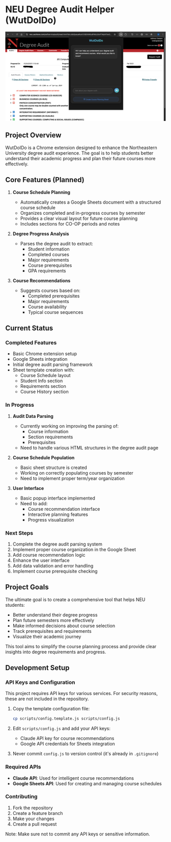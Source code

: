 # NEU Degree Audit Helper (WutDoIDo)

<p align="center">
  <img src="pic/wutdoido.png" alt="WutDoIDo" width="1000"/>
</p>

## Project Overview
WutDoIDo is a Chrome extension designed to enhance the Northeastern University degree audit experience. The goal is to help students better understand their academic progress and plan their future courses more effectively.

## Core Features (Planned)
1. **Course Schedule Planning**
   - Automatically creates a Google Sheets document with a structured course schedule
   - Organizes completed and in-progress courses by semester
   - Provides a clear visual layout for future course planning
   - Includes sections for CO-OP periods and notes

2. **Degree Progress Analysis**
   - Parses the degree audit to extract:
     - Student information
     - Completed courses
     - Major requirements
     - Course prerequisites
     - GPA requirements

3. **Course Recommendations**
   - Suggests courses based on:
     - Completed prerequisites
     - Major requirements
     - Course availability
     - Typical course sequences

## Current Status

### Completed Features
- Basic Chrome extension setup
- Google Sheets integration
- Initial degree audit parsing framework
- Sheet template creation with:
  - Course Schedule layout
  - Student Info section
  - Requirements section
  - Course History section

### In Progress
1. **Audit Data Parsing**
   - Currently working on improving the parsing of:
     - Course information
     - Section requirements
     - Prerequisites
   - Need to handle various HTML structures in the degree audit page

2. **Course Schedule Population**
   - Basic sheet structure is created
   - Working on correctly populating courses by semester
   - Need to implement proper term/year organization

3. **User Interface**
   - Basic popup interface implemented
   - Need to add:
     - Course recommendation interface
     - Interactive planning features
     - Progress visualization

### Next Steps
1. Complete the degree audit parsing system
2. Implement proper course organization in the Google Sheet
3. Add course recommendation logic
4. Enhance the user interface
5. Add data validation and error handling
6. Implement course prerequisite checking

## Project Goals
The ultimate goal is to create a comprehensive tool that helps NEU students:
- Better understand their degree progress
- Plan future semesters more effectively
- Make informed decisions about course selection
- Track prerequisites and requirements
- Visualize their academic journey

This tool aims to simplify the course planning process and provide clear insights into degree requirements and progress.

## Development Setup

### API Keys and Configuration
This project requires API keys for various services. For security reasons, these are not included in the repository.

1. Copy the template configuration file:
   ```bash
   cp scripts/config.template.js scripts/config.js
   ```

2. Edit `scripts/config.js` and add your API keys:
   - Claude API key for course recommendations
   - Google API credentials for Sheets integration

3. Never commit `config.js` to version control (it's already in `.gitignore`)

### Required APIs
- **Claude API**: Used for intelligent course recommendations
- **Google Sheets API**: Used for creating and managing course schedules

### Contributing
1. Fork the repository
2. Create a feature branch
3. Make your changes
4. Create a pull request

Note: Make sure not to commit any API keys or sensitive information. 